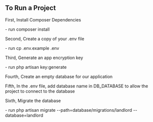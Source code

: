 ## To Run a Project

<p>First, Install Composer Dependencies</p>
<p>- run composer install</p>
<p>Second, Create a copy of your .env file</p>
<p>- run cp .env.example .env</p>
<p>Third, Generate an app encryption key</p>
<p>- run php artisan key:generate</p>
<p>Fourth, Create an empty database for our application</p>
<p>Fifth, In the .env file, add database name in DB_DATABASE to allow the project to connect to the database</p>
<p>Sixth, Migrate the database</p>
<p>- run php artisan migrate --path=database/migrations/landlord --database=landlord</p>
